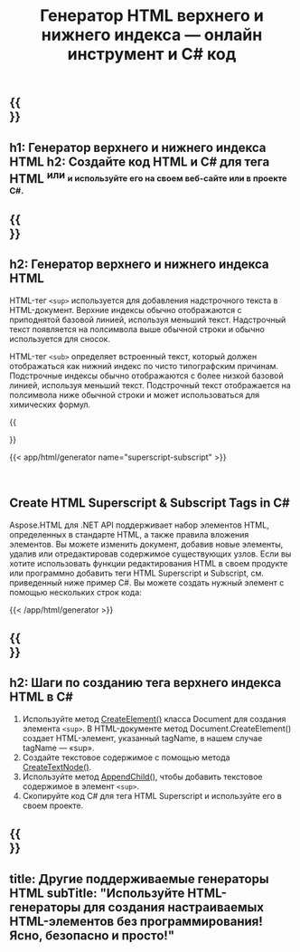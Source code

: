 ﻿---
translation: true
title: Генератор HTML верхнего и нижнего индекса — онлайн инструмент и C# код
template: /templates/_template-generators-child.md
description: Создайте тег HTML Superscript & Subscript, просмотрите результат и скопируйте сгенерированный код HTML и C# на свой веб-сайт.
url: /net/generators/superscript-subscript/
platformtag: net
family: html
generator: Superscript & Subscript HTML Generator
element: Superscript or Subscript HTML tag
tag: superscript-subscript
---

{{<section banner>}}
---
h1: Генератор верхнего и нижнего индекса HTML
h2: Создайте код HTML и C# для тега HTML <sup> или <sub> и используйте его на своем веб-сайте или в проекте C#.
---

{{<section overview>}}
---
h2: Генератор верхнего и нижнего индекса HTML
---

HTML-тег `<sup>` используется для добавления надстрочного текста в HTML-документ. Верхние индексы обычно отображаются с приподнятой базовой линией, используя меньший текст. Надстрочный текст появляется на полсимвола выше обычной строки и обычно используется для сносок.

HTML-тег `<sub>` определяет встроенный текст, который должен отображаться как нижний индекс по чисто типографским причинам. Подстрочные индексы обычно отображаются с более низкой базовой линией, используя меньший текст. Подстрочный текст отображается на полсимвола ниже обычной строки и может использоваться для химических формул.

{{<section plugin>}}

{{< app/html/generator name="superscript-subscript" >}}

<br>
<h2> Create HTML Superscript & Subscript Tags in C#</h2>

Aspose.HTML для .NET API поддерживает набор элементов HTML, определенных в стандарте HTML, а также правила вложения элементов. Вы можете изменить документ, добавив новые элементы, удалив или отредактировав содержимое существующих узлов. Если вы хотите использовать функции редактирования HTML в своем продукте или программно добавить теги HTML Superscript и Subscript, см. приведенный ниже пример C#. Вы можете создать нужный элемент с помощью нескольких строк кода:

{{< /app/html/generator >}}

{{<section steps>}}
---
h2: Шаги по созданию тега верхнего индекса HTML в C#
---
1. Используйте метод [CreateElement()](https://reference.aspose.com/html/net/aspose.html.dom/document/createelement/) класса Document для создания элемента `<sup>`. В HTML-документе метод Document.CreateElement() создает HTML-элемент, указанный tagName, в нашем случае tagName — «sup».
2. Создайте текстовое содержимое с помощью метода [CreateTextNode()](https://reference.aspose.com/html/net/aspose.html.dom/document/createtextnode/).
3. Используйте метод [AppendChild()](https://reference.aspose.com/html/net/aspose.html.dom/node/appendchild/), чтобы добавить текстовое содержимое в элемент `<sup>`.
4. Скопируйте код C# для тега HTML Superscript и используйте его в своем проекте.



{{<section other-generators>}}
---
title: Другие поддерживаемые генераторы HTML
subTitle: "Используйте HTML-генераторы для создания настраиваемых HTML-элементов без программирования! Ясно, безопасно и просто!"
---